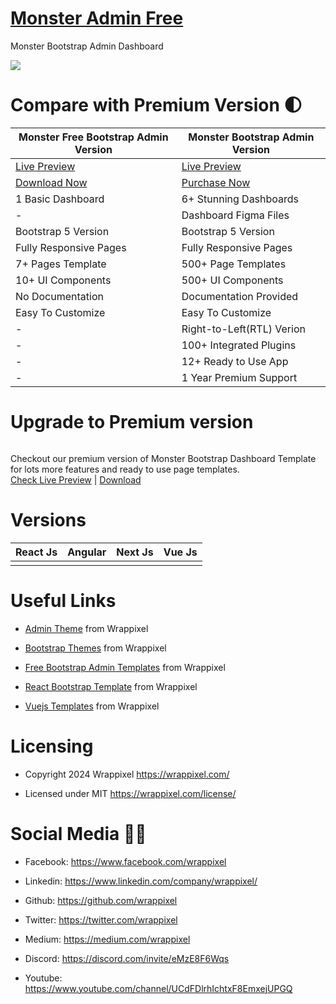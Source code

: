 # <a href="https://demos.wrappixel.com/free-admin-templates/bootstrap/monster-bootstrap-free/html/index.html">Monster Admin Free</a>
Monster Bootstrap Admin Dashboard

<!-- Main image of Template -->
<a target="_blank" href="https://www.wrappixel.com/templates/monster-admin-lite/">
  <img src="https://www.wrappixel.com/wp-content/uploads/edd/2024/05/monster-free-bootstrap-5-admin-wpn.jpg" />
</a>


# Compare with Premium Version 🌓

<table>
<thead>
<tr>
<th>Monster Free Bootstrap Admin Version</th>
<th>Monster Bootstrap Admin Version</th>
</tr>
</thead>
<tbody>
<tr>
  <td>
    <a href="https://demos.wrappixel.com/free-admin-templates/bootstrap/monster-bootstrap-free/html/index.html">Live Preview</a>
  </td>
  <td>
  <a href="https://bootstrapdemos.wrappixel.com/monster/dist/main/index.html">Live Preview</a>
  </td>
</tr>
<tr>
  <td>
      <a href="https://www.wrappixel.com/templates/monster-admin-lite/">Download Now</a>
  </td>
  <td>
    <a href="https://www.wrappixel.com/templates/monsteradmin/?ref=33">Purchase Now</a>
  </td>
</tr>
<tr>
  <td>
  1 Basic Dashboard
  </td>
  <td>
  6+ Stunning Dashboards
  </td>
</tr>
<tr>
  <td>
  -
  </td>
  <td>
  Dashboard Figma Files
  </td>
</tr>
<tr>
  <td>
  Bootstrap 5 Version
  </td>
  <td>
  Bootstrap 5 Version
  </td>
</tr>
<tr>
  <td>
  Fully Responsive Pages
  </td>
  <td>
  Fully Responsive Pages
  </td>
</tr>
<tr>
  <td>
  7+ Pages Template
  </td>
  <td>
  500+ Page Templates
  </td>
</tr>
<tr>
  <td>
  10+ UI Components
  </td>
  <td>
  500+ UI Components
  </td>
</tr>
<tr>
  <td>
  No Documentation
  </td>
  <td>
  Documentation Provided
  </td>
</tr>
<tr>
  <td>
  Easy To Customize
  </td>
  <td>
  Easy To Customize
  </td>
</tr>
<tr>
  <td>
  -
  </td>
  <td>
  Right-to-Left(RTL) Verion
  </td>
</tr>
<tr>
  <td>
  -
  </td>
  <td>
 100+ Integrated Plugins
  </td>
</tr>
<tr>
  <td>
  -
  </td>
  <td>
  12+ Ready to Use App
  </td>
</tr>
<tr>
  <td>
  -
  </td>
  <td>
  1 Year Premium Support
  </td>
</tr>
</tbody>
</table>

# Upgrade to Premium version

<a target="_blank" href="https://www.wrappixel.com/templates/monsteradmin/?ref=33">
  <img src="https://www.wrappixel.com/wp-content/uploads/edd/2024/05/monster-bootstrap-admin-wpn.jpg" alt="">
</a>
<p>
  Checkout our premium version of Monster Bootstrap Dashboard Template for lots more features and ready to use page templates.<br>
  <a href="https://bootstrapdemos.wrappixel.com/monster/dist/main/index.html">Check Live Preview</a> | <a href="https://www.wrappixel.com/templates/monsteradmin/?ref=33">Download</a>
</p>

<!-- Versions of Template -->
# Versions
<table>
<thead>
<tr>
<th>React Js</th>
<th>Angular</th>
<th>Next Js</th>
<th>Vue Js</th>
</tr>
</thead>
<tbody>
<tr>
<td>
  <a href="https://www.wrappixel.com/templates/monster-react-admin/" width="150px">
    <img src="https://www.wrappixel.com/wp-content/uploads/edd/2020/06/monster-react-admin-template-y-20.jpg" alt="" style="max-width:150px;">
  </a>
</td>
<td>
  <a href="https://www.wrappixel.com/templates/monster-angular-dashboard/" rel="nofollow" width="150px">
    <img src="https://www.wrappixel.com/wp-content/uploads/edd/2020/04/monster-angular-admin-y.jpg" alt="" style="max-width:150px;">
  </a>
</td>
<td>
  <a href="https://www.wrappixel.com/templates/monster-nextjs-admin-dashboard/" rel="nofollow" width="150px">
    <img src="https://www.wrappixel.com/wp-content/uploads/edd/2022/01/monsternextjs.jpg" alt="" style="max-width:150px;">
  </a>
</td>
<td>
  <a href="https://www.wrappixel.com/templates/monster-vuejs-admin/" rel="nofollow" width="150px">
    <img src="https://www.wrappixel.com/wp-content/uploads/2021/06/monster-vue-pro.jpg" alt="" style="max-width:150px;">
  </a>
</td>
</td>
  
</tr>
</tbody>
</table>





<!-- Useful Links of Template -->
# Useful Links
- <p><a href="https://www.wrappixel.com/">Admin Theme</a> from Wrappixel</p>
- <p><a href="https://www.wrappixel.com/templates/materialpro/">Bootstrap Themes</a> from Wrappixel</p>
- <p><a href="https://www.wrappixel.com/templates/materialpro-lite/">Free Bootstrap Admin Templates</a> from Wrappixel</p>
- <p><a href="https://www.wrappixel.com/templates/materialpro-react-redux-admin/">React Bootstrap Template</a> from Wrappixel</p>
- <p><a href="https://www.wrappixel.com/templates/materialpro-vuetify-admin/">Vuejs Templates</a> from Wrappixel</p>


<!-- Licensing of Template -->
# Licensing
- <p>Copyright 2024 Wrappixel <a href="https://www.wrappixel.com/">https://wrappixel.com/</a></p>
- <p>Licensed under MIT <a href="https://www.wrappixel.com/license/">https://wrappixel.com/license/</a></p>


<!-- Social Media of Adminmart -->
# Social Media 👭🏼
- <p>Facebook: <a href="https://www.facebook.com/wrappixel">https://www.facebook.com/wrappixel</a></p>
- <p>Linkedin: <a href="https://www.linkedin.com/company/wrappixel/">https://www.linkedin.com/company/wrappixel/</a></p>
- <p>Github: <a href="https://github.com/wrappixel">https://github.com/wrappixel</a></p>
- <p>Twitter: <a href="https://twitter.com/wrappixel">https://twitter.com/wrappixel</a></p>
- <p>Medium: <a href="https://medium.com/wrappixel">https://medium.com/wrappixel</a></p>
- <p>Discord: <a href="https://discord.com/invite/eMzE8F6Wqs">https://discord.com/invite/eMzE8F6Wqs</a></p>
- <p>Youtube: <a href="https://www.youtube.com/channel/UCdFDlrhIchtxF8EmxejUPGQ">https://www.youtube.com/channel/UCdFDlrhIchtxF8EmxejUPGQ</a></p>

